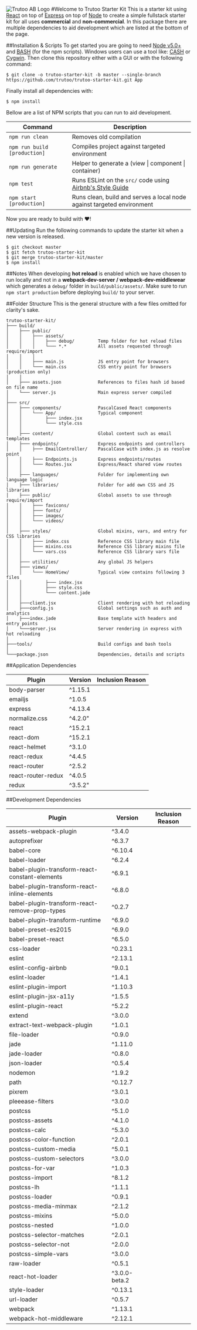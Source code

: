 ![Trutoo AB Logo](https://drive.google.com/uc?export=view&id=0B5KlDmyjVFzZTlJrZmJKeXMyMEk)
#Welcome to Trutoo Starter Kit
This is a starter kit using [React](https://facebook.github.io/react/) on top of [Express](http://expressjs.com/) on top of [Node](https://nodejs.org/en/) to create a simple fullstack starter kit for all uses **commercial** and **non-commercial**. In this package there are multiple dependencies to aid development which are listed at the bottom of the page.

##Installation & Scripts
To get started you are going to need [Node v5.0+](https://nodejs.org/en/) and [BASH](https://en.wikipedia.org/wiki/Bash_(Unix_shell)) (for the npm scripts). Windows users can use a tool like: [CASH](https://github.com/dthree/cash) or [Cygwin](https://www.cygwin.com/). Then clone this repository either with a GUI or with the following command:

	$ git clone -o trutoo-starter-kit -b master --single-branch https://github.com/trutoo/trutoo-starter-kit.git App

Finally install all dependencies with:

	$ npm install

Bellow are a list of NPM scripts that you can run to aid development.

|Command|Description|
|---|---|
|`npm run clean`|Removes old compilation|
|`npm run build [production]`|Compiles project against targeted environment|
|`npm run generate`|Helper to generate a (view \| component \| container)|
|`npm test`|Runs ESLint on the `src/` code using [Airbnb's Style Guide](https://github.com/airbnb/javascript)|
|`npm start [production]`|Runs clean, build and serves a local node against targeted environment|

Now you are ready to build with ❤!

##Updating
Run the following commands to update the starter kit when a new version is released.

	$ git checkout master
	$ git fetch trutoo-starter-kit
	$ git merge trutoo-starter-kit/master
	$ npm install

##Notes
When developing **hot reload** is enabled which we have chosen to run locally and not in a **webpack-dev-server / webpack-dev-middlewear** which generates a `debug/` folder in `build/public/assets/`. Make sure to run `npm start production` before deploying `build/` to your server.

<!--
##Tips & Tricks
**Hot reloading** will cause warnings in the console for certain plugins such as **React Router** and **React Redux**. To hide them from the console use a **regex filter** similar to:

	^((?!cannot change|support changing).)+$
-->

##Folder Structure
This is the general structure with a few files omitted for clarity's sake.

	trutoo-starter-kit/
	├─── build/
	│    ├─── public/
	│    │    ├─── assets/
	│    │    │    ├─── debug/         Temp folder for hot reload files
	│    │    │    └─── *.*            All assets requested through require/import
	│    │    │
	│    │    ├─── main.js             JS entry point for browsers
	│    │    └─── main.css            CSS entry point for browsers (production only)
	│    │   
	│    ├─── assets.json              References to files hash id based on file name
	│    └─── server.js                Main express server compiled
	│
	├─── src/
	│    ├─── components/              PascalCased React components
	│    │    └─── App/                Typical component
	│    │         ├─── index.jsx
	│    │         └─── style.css
	│    │
	│    ├─── content/                 Global content such as email templates
	│    ├─── endpoints/               Express endpoints and controllers
	│    │    ├─── EmailController/    PascalCase with index.js as resolve point
	│    │    ├─── Endpoints.js        Express endpoints/routes
	│    │    └─── Routes.jsx          Express/React shared view routes
	│    │
	│    ├─── languages/               Folder for implementing own language logic
	│    ├─── libraries/               Folder for add own CSS and JS libraries
	│    ├─── public/                  Global assets to use through require/import
	│    │    ├─── favicons/
	│    │    ├─── fonts/
	│    │    ├─── images/
	│    │    └─── videos/
	│    │
	│    ├─── styles/                  Global mixins, vars, and entry for CSS libraries
	│    │    ├─── index.css           Reference CSS library main file
	│    │    ├─── mixins.css          Reference CSS library mixins file
	│    │    └─── vars.css            Reference CSS library vars file
	│    │
	│    ├─── utilities/               Any global JS helpers
	│    ├─── views/
	│    │    └─── HomeView/           Typical view contains following 3 files
	│    │         ├─── index.jsx
	│    │         ├─── style.css
	│    │         └─── content.jade
	│    │
	│    ├───client.jsx                Client rendering with hot reloading
	│    ├───config.js                 Global settings such as auth and analytics
	│    ├───index.jade                Base template with headers and entry points
	│    └───server.jsx                Server rendering in express with hot reloading
	│
	├───tools/                         Build configs and bash tools
	│
	└───package.json                   Dependencies, details and scripts

##Application Dependencies

|Plugin|Version|Inclusion Reason|
|---|---|---|
|body-parser|^1.15.1||
|emailjs|^1.0.5||
|express|^4.13.4||
|normalize.css|^4.2.0"||
|react|^15.2.1||
|react-dom|^15.2.1||
|react-helmet|^3.1.0||
|react-redux|^4.4.5||
|react-router|^2.5.2||
|react-router-redux|^4.0.5||
|redux|^3.5.2"||

##Development Dependencies

|Plugin|Version|Inclusion Reason|
|---|---|---|
|assets-webpack-plugin|^3.4.0||
|autoprefixer|^6.3.7||
|babel-core|^6.10.4||
|babel-loader|^6.2.4||
|babel-plugin-transform-react-constant-elements|^6.9.1||
|babel-plugin-transform-react-inline-elements|^6.8.0||
|babel-plugin-transform-react-remove-prop-types|^0.2.7||
|babel-plugin-transform-runtime|^6.9.0||
|babel-preset-es2015|^6.9.0||
|babel-preset-react|^6.5.0||
|css-loader|^0.23.1||
|eslint|^2.13.1||
|eslint-config-airbnb|^9.0.1||
|eslint-loader|^1.4.1||
|eslint-plugin-import|^1.10.3||
|eslint-plugin-jsx-a11y|^1.5.5||
|eslint-plugin-react|^5.2.2||
|extend|^3.0.0||
|extract-text-webpack-plugin|^1.0.1||
|file-loader|^0.9.0||
|jade|^1.11.0||
|jade-loader|^0.8.0||
|json-loader|^0.5.4||
|nodemon|^1.9.2||
|path|^0.12.7||
|pixrem|^3.0.1||
|pleeease-filters|^3.0.0||
|postcss|^5.1.0||
|postcss-assets|^4.1.0||
|postcss-calc|^5.3.0||
|postcss-color-function|^2.0.1||
|postcss-custom-media|^5.0.1||
|postcss-custom-selectors|^3.0.0||
|postcss-for-var|^1.0.3||
|postcss-import|^8.1.2||
|postcss-lh|^1.1.1||
|postcss-loader|^0.9.1||
|postcss-media-minmax|^2.1.2||
|postcss-mixins|^5.0.0||
|postcss-nested|^1.0.0||
|postcss-selector-matches|^2.0.1||
|postcss-selector-not|^2.0.0||
|postcss-simple-vars|^3.0.0||
|raw-loader|^0.5.1||
|react-hot-loader|^3.0.0-beta.2||
|style-loader|^0.13.1||
|url-loader|^0.5.7||
|webpack|^1.13.1||
|webpack-hot-middleware|^2.12.1||
